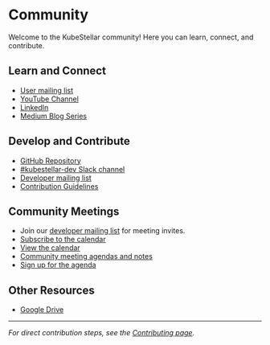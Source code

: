 # Community

Welcome to the KubeStellar community! Here you can learn, connect, and contribute.

## Learn and Connect
- [User mailing list](https://groups.google.com/g/kubestellar-users)
- [YouTube Channel](https://www.youtube.com/@kubestellar)
- [LinkedIn](https://www.linkedin.com/feed/hashtag/?keywords=kubestellar)
- [Medium Blog Series](https://medium.com/@kubestellar/list/predefined:e785a0675051:READING_LIST)

## Develop and Contribute
- [GitHub Repository](https://github.com/kubestellar/kubestellar)
- [#kubestellar-dev Slack channel](https://kubernetes.slack.com/archives/C058SUSL5AA)
- [Developer mailing list](https://groups.google.com/g/kubestellar-dev)
- [Contribution Guidelines](../contribution-guidelines/CONTRIBUTING.md)

## Community Meetings
- Join our [developer mailing list](https://groups.google.com/g/kubestellar-dev) for meeting invites.
- [Subscribe to the calendar](https://calendar.google.com/calendar/ical/b3d65c92bed7a9884ef7fe9e3f6c8fed16f6fb2f811f5750f547567a5dd58fed%40group.calendar.google.com/public/basic.ics)
- [View the calendar](https://calendar.google.com/calendar/embed?src=b3d65c92bed7a9884ef7fe9e3f6c8fed16f6fb2f811f5750f547567a5dd58fed%40group.calendar.google.com&ctz=America%2FNew_York)
- [Community meeting agendas and notes](https://github.com/kubestellar/kubestellar/issues?q=label%3Acommunity-meeting)
- [Sign up for the agenda](https://docs.google.com/document/d/1XppfxSOD7AOX1lVVVIPWjpFkrxakfBfVzcybRg17-PM/edit?usp=share_link)

## Other Resources
- [Google Drive](https://drive.google.com/drive/u/1/folders/1p68MwkX0sYdTvtup0DcnAEsnXElobFLS)

---

*For direct contribution steps, see the [Contributing page](../direct/contribute.md).*
